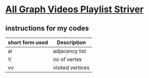 # [All Graph Videos Playlist Striver](https://youtube.com/playlist?list=PLgUwDviBIf0rGEWe64KWas0Nryn7SCRWw)

## instructions for my codes

| short form used | Description |
| ----------- | ----------- |
| al | adjacency list |
| V  | no of vertex |
| vv | visited vertices |




